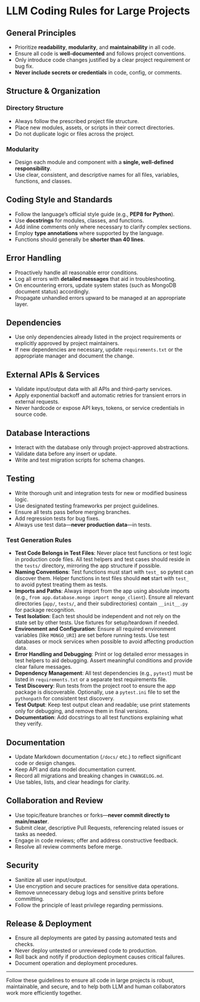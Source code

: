 # LLM Coding Rules for Large Projects

## General Principles

- Prioritize **readability**, **modularity**, and **maintainability** in all code.
- Ensure all code is **well-documented** and follows project conventions.
- Only introduce code changes justified by a clear project requirement or bug fix.
- **Never include secrets or credentials** in code, config, or comments.

## Structure & Organization

### Directory Structure
- Always follow the prescribed project file structure.
- Place new modules, assets, or scripts in their correct directories.
- Do not duplicate logic or files across the project.

### Modularity
- Design each module and component with a **single, well-defined responsibility**.
- Use clear, consistent, and descriptive names for all files, variables, functions, and classes.

## Coding Style and Standards

- Follow the language’s official style guide (e.g., **PEP8 for Python**).
- Use **docstrings** for modules, classes, and functions.
- Add inline comments only where necessary to clarify complex sections.
- Employ **type annotations** where supported by the language.
- Functions should generally be **shorter than 40 lines**.

## Error Handling

- Proactively handle all reasonable error conditions.
- Log all errors with **detailed messages** that aid in troubleshooting.
- On encountering errors, update system states (such as MongoDB document status) accordingly.
- Propagate unhandled errors upward to be managed at an appropriate layer.

## Dependencies

- Use only dependencies already listed in the project requirements or explicitly approved by project maintainers.
- If new dependencies are necessary, update `requirements.txt` or the appropriate manager and document the change.

## External APIs & Services

- Validate input/output data with all APIs and third-party services.
- Apply exponential backoff and automatic retries for transient errors in external requests.
- Never hardcode or expose API keys, tokens, or service credentials in source code.

## Database Interactions

- Interact with the database only through project-approved abstractions.
- Validate data before any insert or update.
- Write and test migration scripts for schema changes.

## Testing

- Write thorough unit and integration tests for new or modified business logic.
- Use designated testing frameworks per project guidelines.
- Ensure all tests pass before merging branches.
- Add regression tests for bug fixes.
- Always use test data—**never production data**—in tests.

### Test Generation Rules

- **Test Code Belongs in Test Files**: Never place test functions or test logic in production code files. All test helpers and test cases should reside in the `tests/` directory, mirroring the app structure if possible.
- **Naming Conventions**: Test functions must start with `test_` so pytest can discover them. Helper functions in test files should **not** start with `test_` to avoid pytest treating them as tests.
- **Imports and Paths**: Always import from the app using absolute imports (e.g., `from app.database.mongo import mongo_client`). Ensure all relevant directories (`app/`, `tests/`, and their subdirectories) contain `__init__.py` for package recognition.
- **Test Isolation**: Each test should be independent and not rely on the state set by other tests. Use fixtures for setup/teardown if needed.
- **Environment and Configuration**: Ensure all required environment variables (like `MONGO_URI`) are set before running tests. Use test databases or mock services when possible to avoid affecting production data.
- **Error Handling and Debugging**: Print or log detailed error messages in test helpers to aid debugging. Assert meaningful conditions and provide clear failure messages.
- **Dependency Management**: All test dependencies (e.g., `pytest`) must be listed in `requirements.txt` or a separate test requirements file.
- **Test Discovery**: Run tests from the project root to ensure the app package is discoverable. Optionally, use a `pytest.ini` file to set the `pythonpath` for consistent test discovery.
- **Test Output**: Keep test output clean and readable; use print statements only for debugging, and remove them in final versions.
- **Documentation**: Add docstrings to all test functions explaining what they verify.

## Documentation

- Update Markdown documentation (`/docs/` etc.) to reflect significant code or design changes.
- Keep API and data model documentation current.
- Record all migrations and breaking changes in `CHANGELOG.md`.
- Use tables, lists, and clear headings for clarity.

## Collaboration and Review

- Use topic/feature branches or forks—**never commit directly to main/master**.
- Submit clear, descriptive Pull Requests, referencing related issues or tasks as needed.
- Engage in code reviews; offer and address constructive feedback.
- Resolve all review comments before merge.

## Security

- Sanitize all user input/output.
- Use encryption and secure practices for sensitive data operations.
- Remove unnecessary debug logs and sensitive prints before committing.
- Follow the principle of least privilege regarding permissions.

## Release & Deployment

- Ensure all deployments are gated by passing automated tests and checks.
- Never deploy untested or unreviewed code to production.
- Roll back and notify if production deployment causes critical failures.
- Document operation and deployment procedures.

---

Follow these guidelines to ensure all code in large projects is robust, maintainable, and secure, and to help both LLM and human collaborators work more efficiently together.

